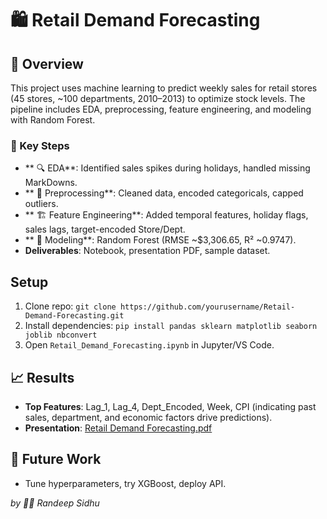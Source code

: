 # 🛍️ Retail Demand Forecasting
## 📌 Overview
This project uses machine learning to predict weekly sales for retail stores (45 stores, ~100 departments, 2010–2013) to optimize stock levels. The pipeline includes EDA, preprocessing, feature engineering, and modeling with Random Forest.

### 🧠 Key Steps
- ** 🔍 EDA**: Identified sales spikes during holidays, handled missing MarkDowns.
- ** 🧹 Preprocessing**: Cleaned data, encoded categoricals, capped outliers.
- ** 🏗️ Feature Engineering**: Added temporal features, holiday flags, sales lags, target-encoded Store/Dept.
- ** 🤖 Modeling**: Random Forest (RMSE ~$3,306.65, R² ~0.9747).
- **Deliverables**: Notebook, presentation PDF, sample dataset.

## Setup
1. Clone repo: `git clone https://github.com/yourusername/Retail-Demand-Forecasting.git`
2. Install dependencies: `pip install pandas sklearn matplotlib seaborn joblib nbconvert`
3. Open `Retail_Demand_Forecasting.ipynb` in Jupyter/VS Code.

## 📈 Results
- **Top Features**: Lag_1, Lag_4, Dept_Encoded, Week, CPI (indicating past sales, department, and economic factors drive predictions).
- **Presentation**: [Retail Demand Forecasting.pdf](Retail%20Demand%20Forecasting.pdf)



## 🚀 Future Work
- Tune hyperparameters, try XGBoost, deploy API.

*by 👨‍💻 Randeep Sidhu*
